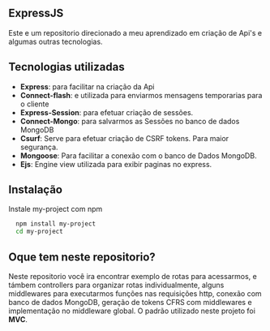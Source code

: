 
## ExpressJS
Este e um repositorio direcionado a meu aprendizado em criação de Api's e algumas outras tecnologias.
## Tecnologias utilizadas

- **Express**: para facilitar na criação da Api
- **Connect-flash**: e utilizada para enviarmos mensagens temporarias para o cliente
- **Express-Session**: para efetuar criação de sessões.
- **Connect-Mongo**: para salvarmos as Sessões no banco de dados MongoDB
- **Csurf**: Serve para efetuar criação de CSRF tokens. Para maior segurança.
- **Mongoose**: Para facilitar a conexão com o banco de Dados MongoDB.
- **Ejs**: Engine view utilizada para exibir paginas no express.



## Instalação

Instale my-project com npm

```bash
  npm install my-project
  cd my-project
```
    
## Oque tem neste repositorio?
Neste repositorio você ira encontrar exemplo de rotas para acessarmos, e támbem controllers para organizar rotas individualmente, alguns middlewares para executarmos funções nas requisições http, conexão com banco de dados MongoDB, geração de tokens CFRS com middlewares e implementação no middleware global.
O padrão utilizado neste projeto foi **MVC**.


